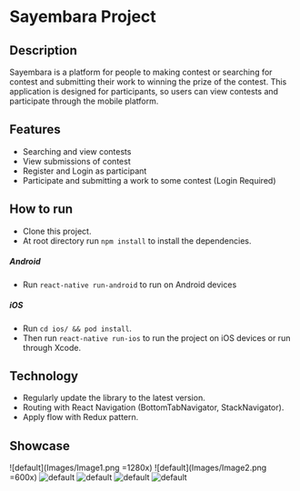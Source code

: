 # Sayembara Project

## Description
Sayembara is a platform for peopl­­­e to making contest or searching for contest and submitting their work to winning the prize of the contest. This application is designed for participants, so users can view contests and participate through the mobile platform.

## Features
* Searching and view contests
* View submissions of contest
* Register and Login as participant
* Participate and submitting a work to some contest (Login Required)

## How to run
* Clone this project.
* At root directory run `npm install` to install the dependencies.
##### Android
* Run `react-native run-android` to run on Android devices
##### iOS
* Run `cd ios/ && pod install`.
* Then run `react-native run-ios` to run the project on iOS devices or run through Xcode.

## Technology
* Regularly update the library to the latest version.
* Routing with React Navigation (BottomTabNavigator, StackNavigator).
* Apply flow with Redux pattern.

## Showcase
![default](Images/Image1.png =1280x) ![default](Images/Image2.png =600x) ![default](Images/Image3.png) ![default](Images/Image4.png) ![default](Images/Image5.png) ![default](Images/Image6.png)